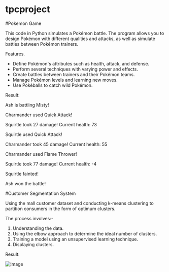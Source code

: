 # tpcproject
#Pokemon Game

This code in Python simulates a Pokémon battle. The program allows you to design Pokémon with different qualities and attacks, as well as simulate battles between Pokémon trainers. 

Features. 
- Define Pokémon's attributes such as health, attack, and defense.
- Perform several techniques with varying power and effects.
- Create battles between trainers and their Pokémon teams.
- Manage Pokémon levels and learning new moves.
- Use Pokéballs to catch wild Pokémon.

Result:

Ash is battling Misty!

Charmander used Quick Attack!

Squirtle took 27 damage! Current health: 73

Squirtle used Quick Attack!

Charmander took 45 damage! Current health: 55

Charmander used Flame Thrower!

Squirtle took 77 damage! Current health: -4

Squirtle fainted!

Ash won the battle!


#Customer Segmentation System

Using the mall customer dataset and conducting k-means clustering to partition consumers in the form of optimum clusters.


The process involves:-

1. Understanding the data.
2. Using the elbow approach to determine the ideal number of clusters.
3. Training a model using an unsupervised learning technique.
4. Displaying clusters.


Result:




![image](https://github.com/PatilShria/CustomerSegmentationSystem/assets/168672551/4a0a11fe-f703-4d92-8a53-3bea4f9e28f1)
